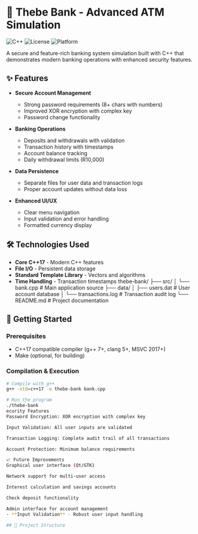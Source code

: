 # 🏦 Thebe Bank - Advanced ATM Simulation

![C++](https://img.shields.io/badge/C%2B%2B-17-blue)
![License](https://img.shields.io/badge/license-MIT-green)
![Platform](https://img.shields.io/badge/platform-Linux%20%7C%20Windows%20%7C%20macOS-lightgrey)

A secure and feature-rich banking system simulation built with C++ that demonstrates modern banking operations with enhanced security features.

## ✨ Features

- **Secure Account Management**
  - Strong password requirements (8+ chars with numbers)
  - Improved XOR encryption with complex key
  - Password change functionality

- **Banking Operations**
  - Deposits and withdrawals with validation
  - Transaction history with timestamps
  - Account balance tracking
  - Daily withdrawal limits (R10,000)

- **Data Persistence**
  - Separate files for user data and transaction logs
  - Proper account updates without data loss

- **Enhanced UI/UX**
  - Clear menu navigation
  - Input validation and error handling
  - Formatted currency display

## 🛠 Technologies Used

- **Core C++17** - Modern C++ features
- **File I/O** - Persistent data storage
- **Standard Template Library** - Vectors and algorithms
- **Time Handling** - Transaction timestamps
thebe-bank/
├── src/
│ └── bank.cpp # Main application source
├── data/
│ ├── users.dat # User account database
│ └── transactions.log # Transaction audit log
└── README.md # Project documentation

## 🚀 Getting Started

### Prerequisites
- C++17 compatible compiler (g++ 7+, clang 5+, MSVC 2017+)
- Make (optional, for building)

### Compilation & Execution
```bash
# Compile with g++
g++ -std=c++17 -o thebe-bank bank.cpp

# Run the program
./thebe-bank
ecurity Features
Password Encryption: XOR encryption with complex key

Input Validation: All user inputs are validated

Transaction Logging: Complete audit trail of all transactions

Account Protection: Minimum balance requirements

📈 Future Improvements
Graphical user interface (Qt/GTK)

Network support for multi-user access

Interest calculation and savings accounts

Check deposit functionality

Admin interface for account management
- **Input Validation** - Robust user input handling

## 📂 Project Structure
